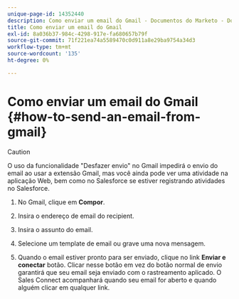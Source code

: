 ```yaml
---
unique-page-id: 14352440
description: Como enviar um email do Gmail - Documentos do Marketo - Documentação do produto
title: Como enviar um email do Gmail
exl-id: 8a036b37-984c-4298-917e-fa680657b79f
source-git-commit: 71f221ea74a5589470c0d911a8e29ba9754a34d3
workflow-type: tm+mt
source-wordcount: '135'
ht-degree: 0%

---
```


# Como enviar um email do Gmail {#how-to-send-an-email-from-gmail}

>[!CAUTION]
>
>O uso da funcionalidade &quot;Desfazer envio&quot; no Gmail impedirá o envio do email ao usar a extensão Gmail, mas você ainda pode ver uma atividade na aplicação Web, bem como no Salesforce se estiver registrando atividades no Salesforce.

1. No Gmail, clique em **Compor**.

1. Insira o endereço de email do recipient.

1. Insira o assunto do email.

1. Selecione um template de email ou grave uma nova mensagem.

1. Quando o email estiver pronto para ser enviado, clique no link **Enviar e conectar** botão. Clicar nesse botão em vez do botão normal de envio garantirá que seu email seja enviado com o rastreamento aplicado. O Sales Connect acompanhará quando seu email for aberto e quando alguém clicar em qualquer link.
